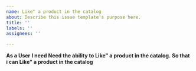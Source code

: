```yaml
---
name: Like" a product in the catalog
about: Describe this issue template's purpose here.
title: ''
labels: ''
assignees: ''

---
```


**As a User**
**I need Need the ability to Like" a product in the catalog.**
**So that i can Like" a product in the catalog**
